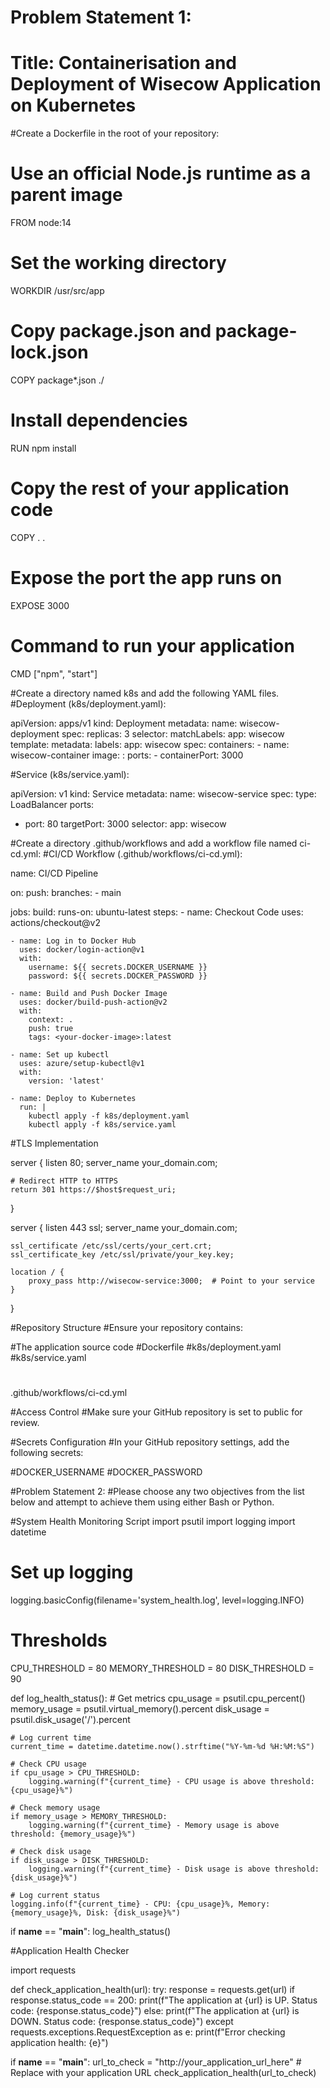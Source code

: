 # Problem Statement 1:
# Title: Containerisation and Deployment of Wisecow Application on Kubernetes


#Create a Dockerfile in the root of your repository:
# Use an official Node.js runtime as a parent image
FROM node:14

# Set the working directory
WORKDIR /usr/src/app

# Copy package.json and package-lock.json
COPY package*.json ./

# Install dependencies
RUN npm install

# Copy the rest of your application code
COPY . .

# Expose the port the app runs on
EXPOSE 3000

# Command to run your application
CMD ["npm", "start"]

#Create a directory named k8s and add the following YAML files.
#Deployment (k8s/deployment.yaml):

apiVersion: apps/v1
kind: Deployment
metadata:
  name: wisecow-deployment
spec:
  replicas: 3
  selector:
    matchLabels:
      app: wisecow
  template:
    metadata:
      labels:
        app: wisecow
    spec:
      containers:
      - name: wisecow-container
        image: <your-docker-image>:<tag>
        ports:
        - containerPort: 3000

#Service (k8s/service.yaml):

apiVersion: v1
kind: Service
metadata:
  name: wisecow-service
spec:
  type: LoadBalancer
  ports:
  - port: 80
    targetPort: 3000
  selector:
    app: wisecow


#Create a directory .github/workflows and add a workflow file named ci-cd.yml:
#CI/CD Workflow (.github/workflows/ci-cd.yml):


name: CI/CD Pipeline

on:
  push:
    branches:
      - main

jobs:
  build:
    runs-on: ubuntu-latest
    steps:
    - name: Checkout Code
      uses: actions/checkout@v2

    - name: Log in to Docker Hub
      uses: docker/login-action@v1
      with:
        username: ${{ secrets.DOCKER_USERNAME }}
        password: ${{ secrets.DOCKER_PASSWORD }}

    - name: Build and Push Docker Image
      uses: docker/build-push-action@v2
      with:
        context: .
        push: true
        tags: <your-docker-image>:latest

    - name: Set up kubectl
      uses: azure/setup-kubectl@v1
      with:
        version: 'latest'

    - name: Deploy to Kubernetes
      run: |
        kubectl apply -f k8s/deployment.yaml
        kubectl apply -f k8s/service.yaml


#TLS Implementation

server {
    listen 80;
    server_name your_domain.com;

    # Redirect HTTP to HTTPS
    return 301 https://$host$request_uri;
}

server {
    listen 443 ssl;
    server_name your_domain.com;

    ssl_certificate /etc/ssl/certs/your_cert.crt;
    ssl_certificate_key /etc/ssl/private/your_key.key;

    location / {
        proxy_pass http://wisecow-service:3000;  # Point to your service
    }
}

#Repository Structure
#Ensure your repository contains:

#The application source code
#Dockerfile
#k8s/deployment.yaml
#k8s/service.yaml
#
.github/workflows/ci-cd.yml

#Access Control
#Make sure your GitHub repository is set to public for review.

#Secrets Configuration
#In your GitHub repository settings, add the following secrets:

#DOCKER_USERNAME
#DOCKER_PASSWORD



#Problem Statement 2:
#Please choose any two objectives from the list below and attempt to achieve them using either Bash or Python.

#System Health Monitoring Script
import psutil
import logging
import datetime

# Set up logging
logging.basicConfig(filename='system_health.log', level=logging.INFO)

# Thresholds
CPU_THRESHOLD = 80
MEMORY_THRESHOLD = 80
DISK_THRESHOLD = 90

def log_health_status():
    # Get metrics
    cpu_usage = psutil.cpu_percent()
    memory_usage = psutil.virtual_memory().percent
    disk_usage = psutil.disk_usage('/').percent

    # Log current time
    current_time = datetime.datetime.now().strftime("%Y-%m-%d %H:%M:%S")

    # Check CPU usage
    if cpu_usage > CPU_THRESHOLD:
        logging.warning(f"{current_time} - CPU usage is above threshold: {cpu_usage}%")

    # Check memory usage
    if memory_usage > MEMORY_THRESHOLD:
        logging.warning(f"{current_time} - Memory usage is above threshold: {memory_usage}%")

    # Check disk usage
    if disk_usage > DISK_THRESHOLD:
        logging.warning(f"{current_time} - Disk usage is above threshold: {disk_usage}%")

    # Log current status
    logging.info(f"{current_time} - CPU: {cpu_usage}%, Memory: {memory_usage}%, Disk: {disk_usage}%")

if __name__ == "__main__":
    log_health_status()


#Application Health Checker

import requests

def check_application_health(url):
    try:
        response = requests.get(url)
        if response.status_code == 200:
            print(f"The application at {url} is UP. Status code: {response.status_code}")
        else:
            print(f"The application at {url} is DOWN. Status code: {response.status_code}")
    except requests.exceptions.RequestException as e:
        print(f"Error checking application health: {e}")

if __name__ == "__main__":
    url_to_check = "http://your_application_url_here"  # Replace with your application URL
    check_application_health(url_to_check)

